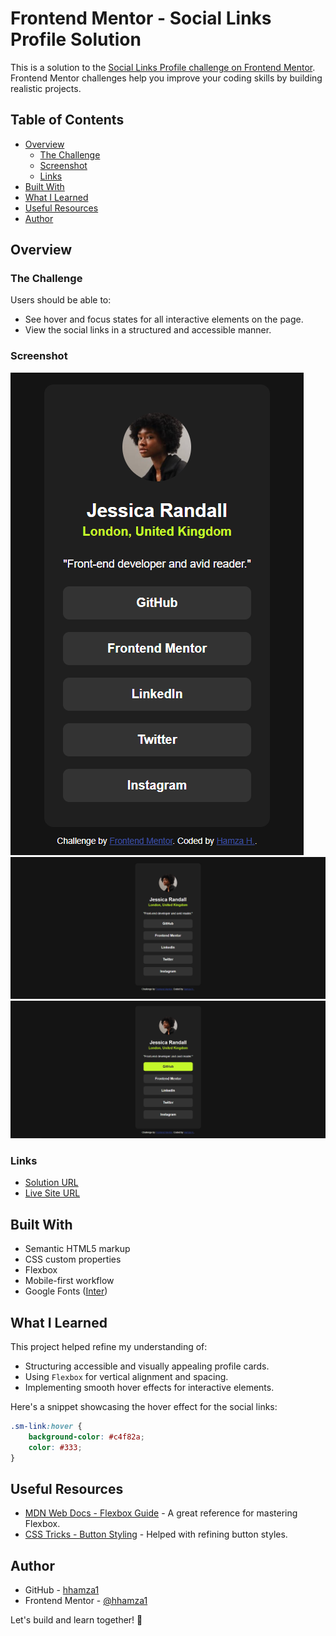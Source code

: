 # Frontend Mentor - Social Links Profile Solution

This is a solution to the [Social Links Profile challenge on Frontend Mentor](https://www.frontendmentor.io/challenges/social-links-profile-UG32l9m6dQ). Frontend Mentor challenges help you improve your coding skills by building realistic projects.

## Table of Contents

- [Overview](#overview)
  - [The Challenge](#the-challenge)
  - [Screenshot](#screenshot)
  - [Links](#links)
- [Built With](#built-with)
- [What I Learned](#what-i-learned)
- [Useful Resources](#useful-resources)
- [Author](#author)

## Overview

### The Challenge

Users should be able to:

- See hover and focus states for all interactive elements on the page.
- View the social links in a structured and accessible manner.

### Screenshot

![Social Links Profile - Mobile](./assets/screenshots/mobile.png)
![Social Links Profile - Desktop](./assets/screenshots/desktop.png)
![Social Links Profile - Desktop (Active State)](./assets/screenshots/desktop-hover.png)


### Links

- [Solution URL](https://github.com/hhamza1/social-links-profile)
- [Live Site URL](https://hhamza1.github.io/social-links-profile/)

## Built With

- Semantic HTML5 markup
- CSS custom properties
- Flexbox
- Mobile-first workflow
- Google Fonts ([Inter](https://fonts.google.com/specimen/Inter))

## What I Learned

This project helped refine my understanding of:

- Structuring accessible and visually appealing profile cards.
- Using `Flexbox` for vertical alignment and spacing.
- Implementing smooth hover effects for interactive elements.

Here's a snippet showcasing the hover effect for the social links:

```css
.sm-link:hover {
    background-color: #c4f82a;
    color: #333;
}
```

## Useful Resources

- [MDN Web Docs - Flexbox Guide](https://developer.mozilla.org/en-US/docs/Learn/CSS/CSS_layout/Flexbox) - A great reference for mastering Flexbox.
- [CSS Tricks - Button Styling](https://css-tricks.com/buttons-with-flexbox/) - Helped with refining button styles.

## Author

- GitHub - [hhamza1](https://github.com/hhamza1)
- Frontend Mentor - [@hhamza1](https://www.frontendmentor.io/profile/hhamza1)

Let's build and learn together! 🚀